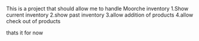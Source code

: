 This is a project that should allow me
to handle Moorche inventory
1.Show current inventory
2.show past inventory
3.allow addition of products
4.allow check out of products

thats it for now
